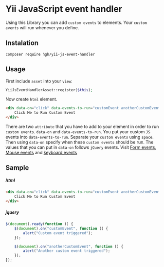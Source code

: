 
  
    
# Yii JavaScript event handler
Using this Library you can add `custom events` to elements. Your `custom events` will run whenever you define.    
    
## Instalation
```composer  
composer require hgh/yii-js-event-handler  
```

## Usage
First include `asset` into your `view`:
```php
YiiJsEventHandlerAsset::register($this);
```
Now create `html` element.
```html
<div data-on="click" data-events-to-run="customEvent anotherCustomEvent">
    Click Me to Run Custom Event
</div>
```
There are two `attribute` that you have to add to your element in order to run `custom events`. `data-on` and `data-events-to-run`.
You put your custom `JS` events into `data-events-to-run`. Separate your `custom events` using `space`. Then using `data-on` specify when these `custom events` should be run. The values that you can put in `data-on` follows `jQuery` events. Visit [Form events](https://api.jquery.com/category/events/form-events/), [Mouse events](https://api.jquery.com/category/events/mouse-events/) and [keyboard events](https://api.jquery.com/category/events/keyboard-events/)


## Sample
##### html
```html
<div data-on="click" data-events-to-run="customEvent anotherCustomEvent">
    Click Me to Run Custom Event
</div>
```

##### jquery
```javascript
$(document).ready(function () {
    $(document).on("customEvent", function () {
        alert("Custom event triggered");
    });

    $(document).on("anotherCustomEvent", function () {
        alert("Another custom event triggered");
    });
});
```
